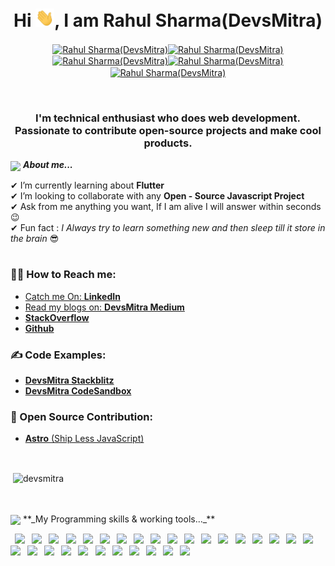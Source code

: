 <h1 align="center">Hi <img src="https://raw.githubusercontent.com/ABSphreak/ABSphreak/master/gifs/Hi.gif" width="30px">, I am Rahul Sharma(DevsMitra) </h1>
<p align="center">
<a href="https://www.linkedin.com/in/rahul-sharma-18b8b374" target="blank"><img align="center" src="https://www.vectorlogo.zone/logos/linkedin/linkedin-ar21.svg" alt="Rahul Sharma(DevsMitra)" height="50"  /></a><a href="https://stackoverflow.com/users/8879527/rahul-sharma?tab=profile" target="blank"><img align="center" src="https://www.vectorlogo.zone/logos/stackoverflow/stackoverflow-ar21.svg" alt="Rahul Sharma(DevsMitra)" height="50" /></a><a href="https://devsmitra.medium.com/" target="blank"><img align="center" src="https://www.vectorlogo.zone/logos/medium/medium-ar21.svg" alt="Rahul Sharma(DevsMitra)" height="50" /></a><a href="https://stackblitz.com/@devsmitra" target="blank"><img align="center" src="https://developer.stackblitz.com/img/logo.svg" alt="Rahul Sharma(DevsMitra)" height="30" /></a> <a href="https://codesandbox.io/u/DevsMitra" height="50" target="blank"><img align="center" src="https://encrypted-tbn0.gstatic.com/images?q=tbn:ANd9GcQhHNYp4KGM7yQ8SLGOuUPuZ4b9nVZiEjNy1gbwNj0Q1P8eMmJlDioD6K2ihRhPEO1zgls&usqp=CAU" alt="Rahul Sharma(DevsMitra)" height="40" /></a>
</p><br>

<h3 align="center">I'm technical enthusiast who does web development. Passionate to contribute open-source projects and make cool products.</h3>

<img src="https://media.giphy.com/media/iY8CRBdQXODJSCERIr/giphy.gif" width="30px" align="center">&nbsp;**_About me..._**

✔ I’m currently learning about **Flutter** <br>
✔ I’m looking to collaborate with any **Open - Source Javascript Project**<br>
✔ Ask from me anything you want, If I am alive I will answer within seconds 😉<br>
✔ Fun fact : _I Always try to learn something new and then sleep till it store in the brain_ 😎<br><br>

<h3>🤙🏻 How to Reach me: </h3>

- [Catch me On: **LinkedIn**](https://www.linkedin.com/in/rahul-sharma-18b8b374)
- [Read my blogs on: **DevsMitra Medium**](https://devsmitra.github.io/devsmitra)
- [**StackOverflow**](https://stackoverflow.com/users/8879527/rahul-sharma?tab=profile)
- [**Github**](https://github.com/devsmitra)
  <br>

<h3>✍️ Code Examples: </h3>

- [**DevsMitra Stackblitz**](https://stackblitz.com/@devsmitra)
- [**DevsMitra CodeSandbox**](https://codesandbox.io/u/DevsMitra)
  <br>

<h3>🔭 Open Source Contribution: </h3>

- [**Astro** (Ship Less JavaScript)](https://github.com/snowpackjs/astro)
<br>
<p>&nbsp;<img align="center" src="https://github-readme-stats.vercel.app/api?username=devsmitra&show_icons=true&locale=en" alt="devsmitra" /></p>
  <br><br>
<img src="https://media.giphy.com/media/iY8CRBdQXODJSCERIr/giphy.gif" width="30px" align="center" >&nbsp;**_My Programming skills & working tools..._**

<p align="left">
  <code> <img height="50" src="https://www.vectorlogo.zone/logos/javascript/javascript-ar21.svg"></code> 
  <code> <img height="50" src="https://www.vectorlogo.zone/logos/reactjs/reactjs-ar21.svg"></code> 
  <code> <img height="50" src="https://www.vectorlogo.zone/logos/nodejs/nodejs-ar21.svg"></code> 
  <code> <img height="50" src="https://www.vectorlogo.zone/logos/expressjs/expressjs-ar21.svg"></code> 
  <code> <img height="50" src="https://www.vectorlogo.zone/logos/angular/angular-ar21.svg"></code> 
  <code> <img height="50" src="https://www.vectorlogo.zone/logos/flutterio/flutterio-ar21.svg"></code> 
  <code> <img height="50" src="https://www.vectorlogo.zone/logos/typescriptlang/typescriptlang-ar21.svg"></code> 
  <code> <img height="50" src="https://www.vectorlogo.zone/logos/netlifyapp_watercss/netlifyapp_watercss-ar21.svg"></code> 
  <code> <img height="50" src="https://www.vectorlogo.zone/logos/w3_html5/w3_html5-ar21.svg"></code> 
  <code> <img height="50" src="https://www.vectorlogo.zone/logos/flutterio/flutterio-ar21.svg"></code> 
  <code> <img height="50" src="https://www.vectorlogo.zone/logos/json/json-ar21.svg"></code> 
  <code> <img height="50" src="https://www.vectorlogo.zone/logos/graphql/graphql-ar21.svg"></code> 
  <code> <img height="50" src="https://www.vectorlogo.zone/logos/git-scm/git-scm-ar21.svg"></code> 
  <code> <img height="50" src="https://www.vectorlogo.zone/logos/bitbucket/bitbucket-ar21.svg"></code> 
  <code> <img height="50" src="https://www.vectorlogo.zone/logos/atlassian_jira/atlassian_jira-ar21.svg"></code> 
  <code> <img height="50" src="https://www.vectorlogo.zone/logos/npmjs/npmjs-ar21.svg"></code> 
  <code> <img height="50" src="https://www.vectorlogo.zone/logos/firebase/firebase-ar21.svg"></code> 
  <code> <img height="50" src="https://www.vectorlogo.zone/logos/arangodb/arangodb-ar21.svg"></code> 
  <code> <img height="50" src="https://www.vectorlogo.zone/logos/mysql/mysql-ar21.svg"></code> 
  <code> <img height="50" src="https://www.vectorlogo.zone/logos/mongodb/mongodb-ar21.svg"></code> 
  <code> <img height="50" src="https://www.vectorlogo.zone/logos/redis/redis-ar21.svg"></code> 
  <code> <img height="50" src="https://www.vectorlogo.zone/logos/heroku/heroku-ar21.svg"></code> 
  <code> <img height="50" src="https://www.vectorlogo.zone/logos/visualstudio_code/visualstudio_code-ar21.svg"></code> 
  <code> <img height="50" src="https://www.vectorlogo.zone/logos/eslint/eslint-ar21.svg"></code> 
  <code> <img height="50" src="https://www.vectorlogo.zone/logos/amazon_aws/amazon_aws-ar21.svg"></code> 
  <code> <img height="50" src="https://www.vectorlogo.zone/logos/nginx/nginx-ar21.svg"></code> 
  <code> <img height="50" src="https://www.vectorlogo.zone/logos/mochajs/mochajs-ar21.svg"></code> 
  <code> <img height="50" src="https://www.vectorlogo.zone/logos/chaijs/chaijs-ar21.svg"></code> 
  <code> <img height="50" src="https://www.vectorlogo.zone/logos/socketio/socketio-ar21.svg"></code> 
</p>
